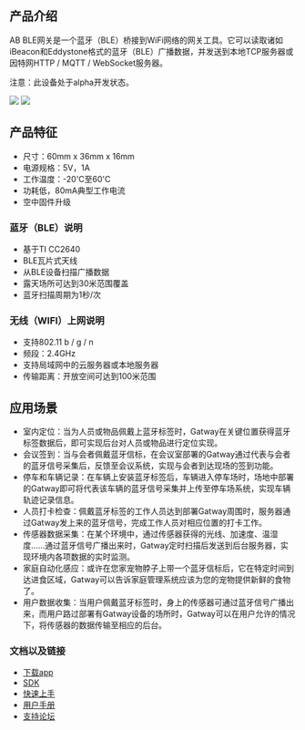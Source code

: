 <languages/>

## 产品介绍

AB
BLE网关是一个蓝牙（BLE）桥接到WiFi网络的网关工具。它可以读取诸如iBeacon和Eddystone格式的蓝牙（BLE）广播数据，并发送到本地TCP服务器或因特网HTTP
/ MQTT / WebSocket服务器。

注意：此设备处于alpha开发状态。

<img src="http://7fvk57.com1.z0.glb.clouddn.com/gw_1.jpg-320.jpg">
<img src="http://7fvk57.com1.z0.glb.clouddn.com/gw_2.jpg-320.jpg">

## 产品特征

  - 尺寸：60mm x 36mm x 16mm
  - 电源规格：5V，1A
  - 工作温度：-20'C至60'C
  - 功耗低，80mA典型工作电流
  - 空中固件升级

### 蓝牙（BLE）说明

  - 基于TI CC2640
  - BLE瓦片式天线
  - 从BLE设备扫描广播数据
  - 露天场所可达到30米范围覆盖
  - 蓝牙扫描周期为1秒/次

### 无线（WIFI）上网说明

  - 支持802.11 b / g /
    n
  - 频段：2.4GHz
  - 支持局域网中的云服务器或本地服务器
  - 传输距离：开放空间可达到100米范围

## 应用场景

  - 室内定位：当为人员或物品佩戴上蓝牙标签时，Gatway在关键位置获得蓝牙标签数据后，即可实现后台对人员或物品进行定位实现。
  - 会议签到：当与会者佩戴蓝牙信标，在会议室部署的Gatway通过代表与会者的蓝牙信号采集后，反馈至会议系统，实现与会者到达现场的签到功能。
  - 停车和车辆记录：在车辆上安装蓝牙标签后，车辆进入停车场时，场地中部署的Gatway即可将代表该车辆的蓝牙信号采集并上传至停车场系统，实现车辆轨迹记录信息。
  - 人员打卡检查：佩戴蓝牙标签的工作人员达到部署Gatway周围时，服务器通过Gatway发上来的蓝牙信号，完成工作人员对相应位置的打卡工作。
  - 传感器数据采集：在某个环境中，通过传感器获得的光线、加速度、温湿度……通过蓝牙信号广播出来时，Gatway定时扫描后发送到后台服务器，实现环境内各项数据的实时监测。
  - 家庭自动化感应：或许在您家宠物脖子上带一个蓝牙信标后，它在特定时间到达进食区域，Gatway可以告诉家庭管理系统应该为您的宠物提供新鲜的食物了。
  - 用户数据收集：当用户佩戴蓝牙标签时，身上的传感器可通过蓝牙信号广播出来，而用户路过部署有Gatway设备的场所时，Gatway可以在用户允许的情况下，将传感器的数据传输至相应的后台。

### 文档以及链接

  - [下载app](/Download_app_ABGateway "wikilink")
  - [SDK](https://github.com/AprilBrother/ab-ble-gateway-sdk)
  - [快速上手](/AB_BLE_Gateway_Quick_Start/zh "wikilink")
  - [用户手册](/AB_BLE_Gateway_User_Guide/zh "wikilink")
  - [支持论坛](http://bbs.aprbrother.com/c/wifi)